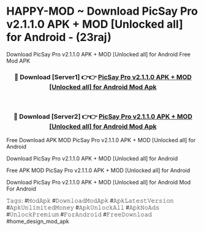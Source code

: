 # HAPPY-MOD ~ Download PicSay Pro v2.1.1.0 APK + MOD [Unlocked all] for Android - (23raj)
Download PicSay Pro v2.1.1.0 APK + MOD [Unlocked all] for Android Free Mod APK

<div align="center">
<h3>🔴 Download [Server1] 👉👉 <a href="https://apk-comot.site?title=PicSay_Pro_v2.1.1.0_APK_+_MOD_[Unlocked_all]_for_Android">PicSay Pro v2.1.1.0 APK + MOD [Unlocked all] for Android Mod Apk</a></h3><br>

<h3>🔴 Download [Server2] 👉👉 <a href="https://apk-comot.site?title=PicSay_Pro_v2.1.1.0_APK_+_MOD_[Unlocked_all]_for_Android">PicSay Pro v2.1.1.0 APK + MOD [Unlocked all] for Android Mod Apk</a></h3>
</div>


Free Download APK MOD PicSay Pro v2.1.1.0 APK + MOD [Unlocked all] for Android

Download PicSay Pro v2.1.1.0 APK + MOD [Unlocked all] for Android 

Free APK MOD PicSay Pro v2.1.1.0 APK + MOD [Unlocked all] for Android 

Download PicSay Pro v2.1.1.0 APK + MOD [Unlocked all] for Android Mod For Android

𝚃𝚊𝚐𝚜: #𝙼𝚘𝚍𝙰𝚙𝚔 #𝙳𝚘𝚠𝚗𝚕𝚘𝚊𝚍𝙼𝚘𝚍𝙰𝚙𝚔 #𝙰𝚙𝚔𝙻𝚊𝚝𝚎𝚜𝚝𝚅𝚎𝚛𝚜𝚒𝚘𝚗 #𝙰𝚙𝚔𝚄𝚗𝚕𝚒𝚖𝚒𝚝𝚎𝚍𝙼𝚘𝚗𝚎𝚢 #𝙰𝚙𝚔𝚄𝚗𝚕𝚘𝚌𝚔𝙰𝚕𝚕 #𝙰𝚙𝚔𝙽𝚘𝙰𝚍𝚜 #𝚄𝚗𝚕𝚘𝚌𝚔𝙿𝚛𝚎𝚖𝚒𝚞𝚖 #𝙵𝚘𝚛𝙰𝚗𝚍𝚛𝚘𝚒𝚍 #𝙵𝚛𝚎𝚎𝙳𝚘𝚠𝚗𝚕𝚘𝚊𝚍 #home_design_mod_apk